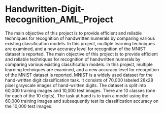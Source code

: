 # Handwritten-Digit-Recognition_AML_Project
The main objective of this project is to provide efficient and reliable techniques for recognition of  handwritten numerals by comparing various existing classification models. In this project, multiple  learning techniques are examined, and a new accuracy level for recognition of the MNIST dataset is  reported. The main objective of this project is to provide efficient and reliable techniques for recognition of  handwritten numerals by comparing various existing classification models. In this project, multiple  learning techniques are examined, and a new accuracy level for recognition of the MNIST dataset is  reported. MNIST is a widely used dataset for the hand-written digit classification task. It consists of 70,000 labeled 28x28 pixel grayscale images of hand-written digits. The dataset is split into 60,000 training images and 10,000 test images. There are 10 classes (one for each of the 10 digits). The task at hand is to train a model using the 60,000 training images and subsequently test its classification accuracy on the 10,000 test images.
